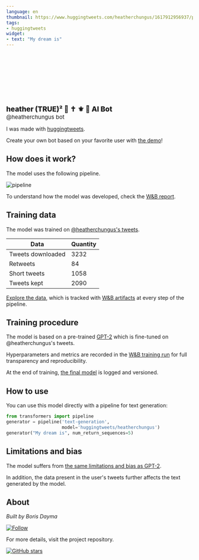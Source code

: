 ```yaml
---
language: en
thumbnail: https://www.huggingtweets.com/heatherchungus/1617912956937/predictions.png
tags:
- huggingtweets
widget:
- text: "My dream is"
---
```


<div>
<div style="width: 132px; height:132px; border-radius: 50%; background-size: cover; background-image: url('https://pbs.twimg.com/profile_images/1376723854031212546/NlgDr-ha_400x400.jpg')">
</div>
<div style="margin-top: 8px; font-size: 19px; font-weight: 800">heather (TRUE)² 🍁 ✝ ⚜ 🤖 AI Bot </div>
<div style="font-size: 15px">@heatherchungus bot</div>
</div>

I was made with [huggingtweets](https://github.com/borisdayma/huggingtweets).

Create your own bot based on your favorite user with [the demo](https://colab.research.google.com/github/borisdayma/huggingtweets/blob/master/huggingtweets-demo.ipynb)!

## How does it work?

The model uses the following pipeline.

![pipeline](https://github.com/borisdayma/huggingtweets/blob/master/img/pipeline.png?raw=true)

To understand how the model was developed, check the [W&B report](https://wandb.ai/wandb/huggingtweets/reports/HuggingTweets-Train-a-Model-to-Generate-Tweets--VmlldzoxMTY5MjI).

## Training data

The model was trained on [@heatherchungus's tweets](https://twitter.com/heatherchungus).

| Data | Quantity |
| --- | --- |
| Tweets downloaded | 3232 |
| Retweets | 84 |
| Short tweets | 1058 |
| Tweets kept | 2090 |

[Explore the data](https://wandb.ai/wandb/huggingtweets/runs/3kha682j/artifacts), which is tracked with [W&B artifacts](https://docs.wandb.com/artifacts) at every step of the pipeline.

## Training procedure

The model is based on a pre-trained [GPT-2](https://huggingface.co/gpt2) which is fine-tuned on @heatherchungus's tweets.

Hyperparameters and metrics are recorded in the [W&B training run](https://wandb.ai/wandb/huggingtweets/runs/duib9vv9) for full transparency and reproducibility.

At the end of training, [the final model](https://wandb.ai/wandb/huggingtweets/runs/duib9vv9/artifacts) is logged and versioned.

## How to use

You can use this model directly with a pipeline for text generation:

```python
from transformers import pipeline
generator = pipeline('text-generation',
                     model='huggingtweets/heatherchungus')
generator("My dream is", num_return_sequences=5)
```

## Limitations and bias

The model suffers from [the same limitations and bias as GPT-2](https://huggingface.co/gpt2#limitations-and-bias).

In addition, the data present in the user's tweets further affects the text generated by the model.

## About

*Built by Boris Dayma*

[![Follow](https://img.shields.io/twitter/follow/borisdayma?style=social)](https://twitter.com/intent/follow?screen_name=borisdayma)

For more details, visit the project repository.

[![GitHub stars](https://img.shields.io/github/stars/borisdayma/huggingtweets?style=social)](https://github.com/borisdayma/huggingtweets)
